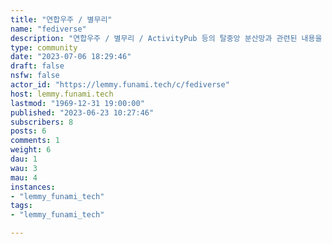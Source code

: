 ```yaml
---
title: "연합우주 / 별무리" 
name: "fediverse"
description: "연합우주 / 별무리 / ActivityPub 등의 탈중앙 분산망과 관련된 내용을 올려주세요."
type: community
date: "2023-07-06 18:29:46"
draft: false
nsfw: false
actor_id: "https://lemmy.funami.tech/c/fediverse"
host: lemmy.funami.tech
lastmod: "1969-12-31 19:00:00"
published: "2023-06-23 10:27:46"
subscribers: 8
posts: 6
comments: 1
weight: 6
dau: 1
wau: 3
mau: 4
instances:
- "lemmy_funami_tech"
tags: 
- "lemmy_funami_tech"

---
```

